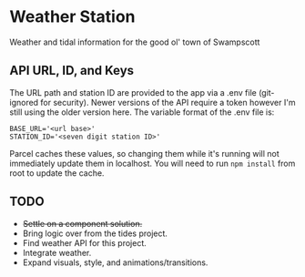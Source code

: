 # Weather Station

Weather and tidal information for the good ol' town of Swampscott

## API URL, ID, and Keys

The URL path and station ID are provided to the app via a .env file (git-ignored for security). Newer versions of the API require a token however I'm still using the older version here. The variable format of the .env file is:

```
BASE_URL='<url base>'
STATION_ID='<seven digit station ID>'
```

Parcel caches these values, so changing them while it's running will not immediately update them in localhost. You will need to run `npm install` from root to update the cache.

## TODO

- ~~Settle on a component solution.~~
- Bring logic over from the tides project.
- Find weather API for this project.
- Integrate weather.
- Expand visuals, style, and animations/transitions.
